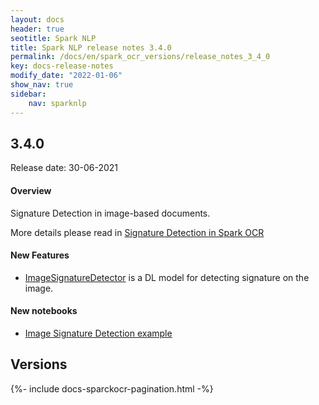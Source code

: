 ```yaml
---
layout: docs
header: true
seotitle: Spark NLP
title: Spark NLP release notes 3.4.0
permalink: /docs/en/spark_ocr_versions/release_notes_3_4_0
key: docs-release-notes
modify_date: "2022-01-06"
show_nav: true
sidebar:
    nav: sparknlp
---
```


<div class="h3-box" markdown="1">

## 3.4.0

Release date: 30-06-2021

#### Overview

Signature Detection in image-based documents.

More details please read in [Signature Detection in Spark OCR](https://medium.com/spark-nlp/signature-detection-in-spark-ocr-32f9e6f91e3c)

</div><div class="h3-box" markdown="1">

#### New Features

* [ImageSignatureDetector](/docs/en/ocr_object_detection#imagehandwrittendetector) is a DL model for detecting signature on the image.

</div><div class="h3-box" markdown="1">

#### New notebooks

* [Image Signature Detection example](https://github.com/JohnSnowLabs/spark-ocr-workshop/blob/3.4.0/jupyter/SparkOcrImageSignatureDetection.ipynb)

</div><div class="prev_ver h3-box" markdown="1">

## Versions

</div>
{%- include docs-sparckocr-pagination.html -%}